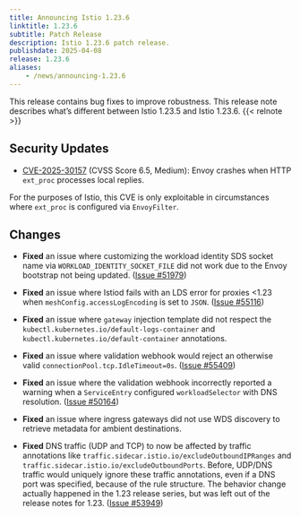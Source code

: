 ```yaml
---
title: Announcing Istio 1.23.6
linktitle: 1.23.6
subtitle: Patch Release
description: Istio 1.23.6 patch release.
publishdate: 2025-04-08
release: 1.23.6
aliases:
    - /news/announcing-1.23.6
---
```


This release contains bug fixes to improve robustness. This release note describes what’s different between Istio 1.23.5 and Istio 1.23.6.
{{< relnote >}}

## Security Updates

- [CVE-2025-30157](https://nvd.nist.gov/vuln/detail/CVE-2025-30157) (CVSS Score 6.5, Medium): Envoy crashes when HTTP `ext_proc` processes local replies.

For the purposes of Istio, this CVE is only exploitable in circumstances where `ext_proc` is configured via `EnvoyFilter`.

## Changes

- **Fixed** an issue where customizing the workload identity SDS socket name
  via `WORKLOAD_IDENTITY_SOCKET_FILE` did not work due to the Envoy bootstrap not being updated.
  ([Issue #51979](https://github.com/istio/istio/issues/51979))

- **Fixed** an issue where Istiod fails with an LDS error for proxies <1.23 when `meshConfig.accessLogEncoding` is set to `JSON`.
  ([Issue #55116](https://github.com/istio/istio/issues/55116))

- **Fixed** an issue where `gateway` injection template did not respect the `kubectl.kubernetes.io/default-logs-container`
  and `kubectl.kubernetes.io/default-container` annotations.

- **Fixed** an issue where validation webhook would reject an otherwise valid `connectionPool.tcp.IdleTimeout=0s`.
  ([Issue #55409](https://github.com/istio/istio/issues/55409))

- **Fixed** an issue where the validation webhook incorrectly reported a warning when a `ServiceEntry` configured `workloadSelector` with DNS resolution.
  ([Issue #50164](https://github.com/istio/istio/issues/50164))

- **Fixed** an issue where ingress gateways did not use WDS discovery to retrieve metadata for ambient destinations.

- **Fixed** DNS traffic (UDP and TCP) to now be affected by traffic annotations like `traffic.sidecar.istio.io/excludeOutboundIPRanges` and `traffic.sidecar.istio.io/excludeOutboundPorts`. Before, UDP/DNS traffic would uniquely ignore these traffic annotations, even if a DNS port was specified, because of the rule structure. The behavior change actually happened in the 1.23 release series, but was left out of the release notes for 1.23.
  ([Issue #53949](https://github.com/istio/istio/issues/53949))
